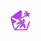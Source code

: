 <img src="https://github.com/Indifferental/Retrospective/blob/main/source/logo.png?raw=true" alt="logo" style="width: 32px;"/>
